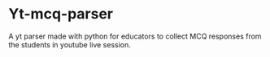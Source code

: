 # Yt-mcq-parser
A yt parser made with python for educators to collect MCQ responses from the students in youtube live session.
